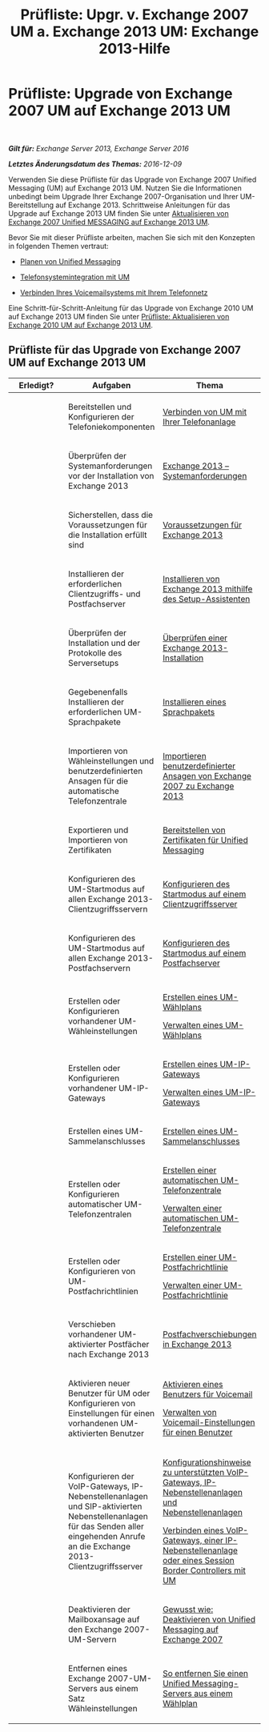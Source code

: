 ﻿---
title: 'Prüfliste: Upgr. v. Exchange 2007 UM a. Exchange 2013 UM: Exchange 2013-Hilfe'
TOCTitle: 'Prüfliste: Upgrade von Exchange 2007 UM auf Exchange 2013 UM'
ms:assetid: 99b1a081-4052-4516-b63c-77622cbdf962
ms:mtpsurl: https://technet.microsoft.com/de-de/library/Dn169229(v=EXCHG.150)
ms:contentKeyID: 54652699
ms.date: 05/22/2018
mtps_version: v=EXCHG.150
ms.translationtype: MT
---

# Prüfliste: Upgrade von Exchange 2007 UM auf Exchange 2013 UM

 

_**Gilt für:** Exchange Server 2013, Exchange Server 2016_

_**Letztes Änderungsdatum des Themas:** 2016-12-09_

Verwenden Sie diese Prüfliste für das Upgrade von Exchange 2007 Unified Messaging (UM) auf Exchange 2013 UM. Nutzen Sie die Informationen unbedingt beim Upgrade Ihrer Exchange 2007-Organisation und Ihrer UM-Bereitstellung auf Exchange 2013. Schrittweise Anleitungen für das Upgrade auf Exchange 2013 UM finden Sie unter [Aktualisieren von Exchange 2007 Unified MESSAGING auf Exchange 2013 UM](upgrade-exchange-2007-um-to-exchange-2013-um-exchange-2013-help.md).

Bevor Sie mit dieser Prüfliste arbeiten, machen Sie sich mit den Konzepten in folgenden Themen vertraut:

  - [Planen von Unified Messaging](planning-for-unified-messaging-exchange-2013-help.md)

  - [Telefonsystemintegration mit UM](telephone-system-integration-with-um-exchange-2013-help.md)

  - [Verbinden Ihres Voicemailsystems mit Ihrem Telefonnetz](https://technet.microsoft.com/de-de/library/JJ673554(v=EXCHG.150))

Eine Schritt-für-Schritt-Anleitung für das Upgrade von Exchange 2010 UM auf Exchange 2013 UM finden Sie unter [Prüfliste: Aktualisieren von Exchange 2010 UM auf Exchange 2013 UM](checklist-upgrade-exchange-2010-um-to-exchange-2013-um-exchange-2013-help.md).

## Prüfliste für das Upgrade von Exchange 2007 UM auf Exchange 2013 UM


<table>
<colgroup>
<col style="width: 33%" />
<col style="width: 33%" />
<col style="width: 33%" />
</colgroup>
<thead>
<tr class="header">
<th>Erledigt?</th>
<th>Aufgaben</th>
<th>Thema</th>
</tr>
</thead>
<tbody>
<tr class="odd">
<td><p></p></td>
<td><p>Bereitstellen und Konfigurieren der Telefoniekomponenten</p></td>
<td><p><a href="connect-um-to-your-telephone-system-exchange-2013-help.md">Verbinden von UM mit Ihrer Telefonanlage</a></p></td>
</tr>
<tr class="even">
<td><p></p></td>
<td><p>Überprüfen der Systemanforderungen vor der Installation von Exchange 2013</p></td>
<td><p><a href="exchange-2013-system-requirements-exchange-2013-help.md">Exchange 2013 – Systemanforderungen</a></p></td>
</tr>
<tr class="odd">
<td><p></p></td>
<td><p>Sicherstellen, dass die Voraussetzungen für die Installation erfüllt sind</p></td>
<td><p><a href="exchange-2013-prerequisites-exchange-2013-help.md">Voraussetzungen für Exchange 2013</a></p></td>
</tr>
<tr class="even">
<td><p></p></td>
<td><p>Installieren der erforderlichen Clientzugriffs- und Postfachserver</p></td>
<td><p><a href="install-exchange-2013-using-the-setup-wizard-exchange-2013-help.md">Installieren von Exchange 2013 mithilfe des Setup-Assistenten</a></p></td>
</tr>
<tr class="odd">
<td><p></p></td>
<td><p>Überprüfen der Installation und der Protokolle des Serversetups</p></td>
<td><p><a href="verify-an-exchange-2013-installation-exchange-2013-help.md">Überprüfen einer Exchange 2013-Installation</a></p></td>
</tr>
<tr class="even">
<td><p></p></td>
<td><p>Gegebenenfalls Installieren der erforderlichen UM-Sprachpakete</p></td>
<td><p><a href="install-a-um-language-pack-exchange-2013-help.md">Installieren eines Sprachpakets</a></p></td>
</tr>
<tr class="odd">
<td><p></p></td>
<td><p>Importieren von Wähleinstellungen und benutzerdefinierten Ansagen für die automatische Telefonzentrale</p></td>
<td><p><a href="import-custom-prompts-from-exchange-2007-to-exchange-2013-exchange-2013-help.md">Importieren benutzerdefinierter Ansagen von Exchange 2007 zu Exchange 2013</a></p></td>
</tr>
<tr class="even">
<td><p></p></td>
<td><p>Exportieren und Importieren von Zertifikaten</p></td>
<td><p><a href="deploying-certificates-for-um-exchange-2013-help.md">Bereitstellen von Zertifikaten für Unified Messaging</a></p></td>
</tr>
<tr class="odd">
<td><p></p></td>
<td><p>Konfigurieren des UM-Startmodus auf allen Exchange 2013-Clientzugriffsservern</p></td>
<td><p><a href="configure-the-startup-mode-on-a-client-access-server-exchange-2013-help.md">Konfigurieren des Startmodus auf einem Clientzugriffsserver</a></p></td>
</tr>
<tr class="even">
<td><p></p></td>
<td><p>Konfigurieren des UM-Startmodus auf allen Exchange 2013-Postfachservern</p></td>
<td><p><a href="configure-the-startup-mode-on-a-mailbox-server-exchange-2013-help.md">Konfigurieren des Startmodus auf einem Postfachserver</a></p></td>
</tr>
<tr class="odd">
<td><p></p></td>
<td><p>Erstellen oder Konfigurieren vorhandener UM-Wähleinstellungen</p></td>
<td><p><a href="https://docs.microsoft.com/de-de/exchange/voice-mail-unified-messaging/connect-voice-mail-system/create-um-dial-plan">Erstellen eines UM-Wählplans</a></p>
<p><a href="https://docs.microsoft.com/de-de/exchange/voice-mail-unified-messaging/connect-voice-mail-system/manage-um-dial-plan">Verwalten eines UM-Wählplans</a></p></td>
</tr>
<tr class="even">
<td><p></p></td>
<td><p>Erstellen oder Konfigurieren vorhandener UM-IP-Gateways</p></td>
<td><p><a href="https://docs.microsoft.com/de-de/exchange/voice-mail-unified-messaging/connect-voice-mail-system/create-um-ip-gateway">Erstellen eines UM-IP-Gateways</a></p>
<p><a href="manage-a-um-ip-gateway-exchange-2013-help.md">Verwalten eines UM-IP-Gateways</a></p></td>
</tr>
<tr class="odd">
<td><p></p></td>
<td><p>Erstellen eines UM-Sammelanschlusses</p></td>
<td><p><a href="https://docs.microsoft.com/de-de/exchange/voice-mail-unified-messaging/connect-voice-mail-system/create-um-hunt-group">Erstellen eines UM-Sammelanschlusses</a></p></td>
</tr>
<tr class="even">
<td><p></p></td>
<td><p>Erstellen oder Konfigurieren automatischer UM-Telefonzentralen</p></td>
<td><p><a href="https://docs.microsoft.com/de-de/exchange/voice-mail-unified-messaging/automatically-answer-and-route-calls/create-a-um-auto-attendant">Erstellen einer automatischen UM-Telefonzentrale</a></p>
<p><a href="manage-a-um-auto-attendant-exchange-2013-help.md">Verwalten einer automatischen UM-Telefonzentrale</a></p></td>
</tr>
<tr class="odd">
<td><p></p></td>
<td><p>Erstellen oder Konfigurieren von UM-Postfachrichtlinien</p></td>
<td><p><a href="https://docs.microsoft.com/de-de/exchange/voice-mail-unified-messaging/set-up-voice-mail/create-um-mailbox-policy">Erstellen einer UM-Postfachrichtlinie</a></p>
<p><a href="https://docs.microsoft.com/de-de/exchange/voice-mail-unified-messaging/set-up-voice-mail/manage-um-mailbox-policy">Verwalten einer UM-Postfachrichtlinie</a></p></td>
</tr>
<tr class="even">
<td><p></p></td>
<td><p>Verschieben vorhandener UM-aktivierter Postfächer nach Exchange 2013</p></td>
<td><p><a href="mailbox-moves-in-exchange-2013-exchange-2013-help.md">Postfachverschiebungen in Exchange 2013</a></p></td>
</tr>
<tr class="odd">
<td><p></p></td>
<td><p>Aktivieren neuer Benutzer für UM oder Konfigurieren von Einstellungen für einen vorhandenen UM-aktivierten Benutzer</p></td>
<td><p><a href="https://docs.microsoft.com/de-de/exchange/voice-mail-unified-messaging/set-up-voice-mail/enable-a-user-for-voice-mail">Aktivieren eines Benutzers für Voicemail</a></p>
<p><a href="manage-voice-mail-settings-for-a-user-exchange-2013-help.md">Verwalten von Voicemail-Einstellungen für einen Benutzer</a></p></td>
</tr>
<tr class="even">
<td><p></p></td>
<td><p>Konfigurieren der VoIP-Gateways, IP-Nebenstellenanlagen und SIP-aktivierten Nebenstellenanlagen für das Senden aller eingehenden Anrufe an die Exchange 2013-Clientzugriffsserver</p></td>
<td><p><a href="https://docs.microsoft.com/de-de/exchange/voice-mail-unified-messaging/set-up-client-voice-mail-features/protected-voice-mail-procedures">Konfigurationshinweise zu unterstützten VoIP-Gateways, IP-Nebenstellenanlagen und Nebenstellenanlagen</a></p>
<p><a href="connect-a-voip-gateway-ip-pbx-or-session-border-controller-to-um-exchange-2013-help.md">Verbinden eines VoIP-Gateways, einer IP-Nebenstellenanlage oder eines Session Border Controllers mit UM</a></p></td>
</tr>
<tr class="odd">
<td><p></p></td>
<td><p>Deaktivieren der Mailboxansage auf den Exchange 2007-UM-Servern</p></td>
<td><p><a href="https://go.microsoft.com/fwlink/p/?linkid=296353">Gewusst wie: Deaktivieren von Unified Messaging auf Exchange 2007</a></p></td>
</tr>
<tr class="even">
<td><p></p></td>
<td><p>Entfernen eines Exchange 2007-UM-Servers aus einem Satz Wähleinstellungen</p></td>
<td><p><a href="https://go.microsoft.com/fwlink/p/?linkid=194765">So entfernen Sie einen Unified Messaging-Servers aus einem Wählplan</a></p></td>
</tr>
</tbody>
</table>

